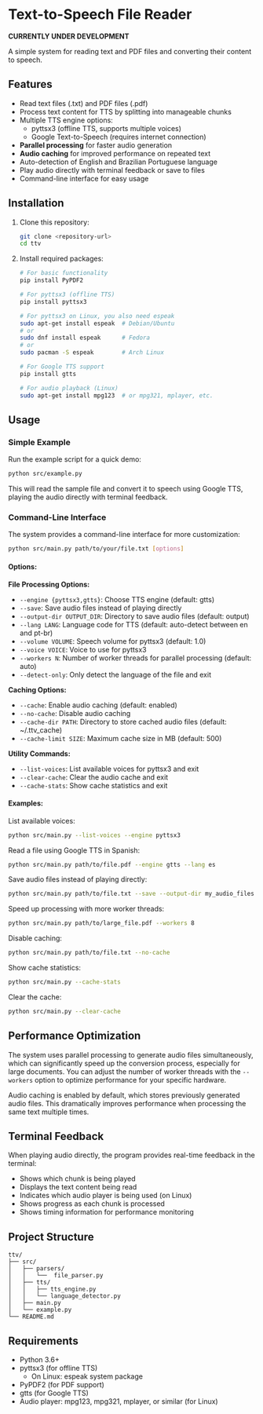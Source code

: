 # Text-to-Speech File Reader

**CURRENTLY UNDER DEVELOPMENT**

A simple system for reading text and PDF files and converting their content to speech.

## Features

- Read text files (.txt) and PDF files (.pdf)
- Process text content for TTS by splitting into manageable chunks
- Multiple TTS engine options:
  - pyttsx3 (offline TTS, supports multiple voices)
  - Google Text-to-Speech (requires internet connection)
- **Parallel processing** for faster audio generation
- **Audio caching** for improved performance on repeated text
- Auto-detection of English and Brazilian Portuguese language
- Play audio directly with terminal feedback or save to files
- Command-line interface for easy usage

## Installation

1. Clone this repository:
   ```bash
   git clone <repository-url>
   cd ttv
   ```

2. Install required packages:
   ```bash
   # For basic functionality
   pip install PyPDF2
   
   # For pyttsx3 (offline TTS)
   pip install pyttsx3
   
   # For pyttsx3 on Linux, you also need espeak
   sudo apt-get install espeak  # Debian/Ubuntu
   # or
   sudo dnf install espeak      # Fedora
   # or
   sudo pacman -S espeak        # Arch Linux
   
   # For Google TTS support
   pip install gtts
   
   # For audio playback (Linux)
   sudo apt-get install mpg123  # or mpg321, mplayer, etc.
   ```

## Usage

### Simple Example

Run the example script for a quick demo:

```bash
python src/example.py
```

This will read the sample file and convert it to speech using Google TTS, playing the audio directly with terminal feedback.

### Command-Line Interface

The system provides a command-line interface for more customization:

```bash
python src/main.py path/to/your/file.txt [options]
```

#### Options:

**File Processing Options:**
- `--engine {pyttsx3,gtts}`: Choose TTS engine (default: gtts)
- `--save`: Save audio files instead of playing directly
- `--output-dir OUTPUT_DIR`: Directory to save audio files (default: output)
- `--lang LANG`: Language code for TTS (default: auto-detect between en and pt-br)
- `--volume VOLUME`: Speech volume for pyttsx3 (default: 1.0)
- `--voice VOICE`: Voice to use for pyttsx3
- `--workers N`: Number of worker threads for parallel processing (default: auto)
- `--detect-only`: Only detect the language of the file and exit

**Caching Options:**
- `--cache`: Enable audio caching (default: enabled)
- `--no-cache`: Disable audio caching
- `--cache-dir PATH`: Directory to store cached audio files (default: ~/.ttv_cache)
- `--cache-limit SIZE`: Maximum cache size in MB (default: 500)

**Utility Commands:**
- `--list-voices`: List available voices for pyttsx3 and exit
- `--clear-cache`: Clear the audio cache and exit
- `--cache-stats`: Show cache statistics and exit

#### Examples:

List available voices:
```bash
python src/main.py --list-voices --engine pyttsx3
```

Read a file using Google TTS in Spanish:
```bash
python src/main.py path/to/file.pdf --engine gtts --lang es
```

Save audio files instead of playing directly:
```bash
python src/main.py path/to/file.txt --save --output-dir my_audio_files
```

Speed up processing with more worker threads:
```bash
python src/main.py path/to/large_file.pdf --workers 8
```

Disable caching:
```bash
python src/main.py path/to/file.txt --no-cache
```

Show cache statistics:
```bash
python src/main.py --cache-stats
```

Clear the cache:
```bash
python src/main.py --clear-cache
```

## Performance Optimization

The system uses parallel processing to generate audio files simultaneously, which can significantly speed up the conversion process, especially for large documents. You can adjust the number of worker threads with the `--workers` option to optimize performance for your specific hardware.

Audio caching is enabled by default, which stores previously generated audio files. This dramatically improves performance when processing the same text multiple times.

## Terminal Feedback

When playing audio directly, the program provides real-time feedback in the terminal:
- Shows which chunk is being played
- Displays the text content being read
- Indicates which audio player is being used (on Linux)
- Shows progress as each chunk is processed
- Shows timing information for performance monitoring

## Project Structure

```
ttv/
├── src/
│   ├── parsers/
│   │   └──  file_parser.py  
│   ├── tts/
│   │   ├── tts_engine.py
│   │   └── language_detector.py
│   ├── main.py             
│   └── example.py          
└── README.md               
```

## Requirements

- Python 3.6+
- pyttsx3 (for offline TTS)
  - On Linux: espeak system package
- PyPDF2 (for PDF support)
- gtts (for Google TTS)
- Audio player: mpg123, mpg321, mplayer, or similar (for Linux)
